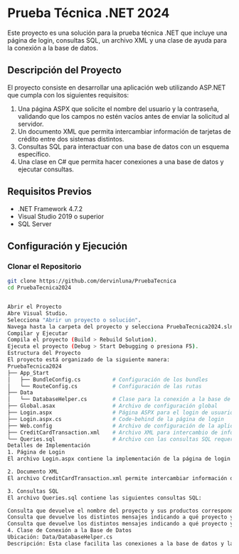 # Prueba Técnica .NET 2024

Este proyecto es una solución para la prueba técnica .NET que incluye una página de login, consultas SQL, un archivo XML y una clase de ayuda para la conexión a la base de datos.

## Descripción del Proyecto

El proyecto consiste en desarrollar una aplicación web utilizando ASP.NET que cumpla con los siguientes requisitos:
1. Una página ASPX que solicite el nombre del usuario y la contraseña, validando que los campos no estén vacíos antes de enviar la solicitud al servidor.
2. Un documento XML que permita intercambiar información de tarjetas de crédito entre dos sistemas distintos.
3. Consultas SQL para interactuar con una base de datos con un esquema específico.
4. Una clase en C# que permita hacer conexiones a una base de datos y ejecutar consultas.

## Requisitos Previos

- .NET Framework 4.7.2
- Visual Studio 2019 o superior
- SQL Server

## Configuración y Ejecución

### Clonar el Repositorio

```bash
git clone https://github.com/dervinluna/PruebaTecnica
cd PruebaTecnica2024


Abrir el Proyecto
Abre Visual Studio.
Selecciona "Abrir un proyecto o solución".
Navega hasta la carpeta del proyecto y selecciona PruebaTecnica2024.sln.
Compilar y Ejecutar
Compila el proyecto (Build > Rebuild Solution).
Ejecuta el proyecto (Debug > Start Debugging o presiona F5).
Estructura del Proyecto
El proyecto está organizado de la siguiente manera:
PruebaTecnica2024
├── App_Start
│   ├── BundleConfig.cs          # Configuración de los bundles
│   └── RouteConfig.cs           # Configuración de las rutas
├── Data
│   └── DatabaseHelper.cs        # Clase para la conexión a la base de datos
├── Global.asax                  # Archivo de configuración global
├── Login.aspx                   # Página ASPX para el login de usuario
├── Login.aspx.cs                # Code-behind de la página de login
├── Web.config                   # Archivo de configuración de la aplicación
├── CreditCardTransaction.xml    # Archivo XML para intercambio de información de tarjetas de crédito
└── Queries.sql                  # Archivo con las consultas SQL requeridas
Detalles de Implementación
1. Página de Login
El archivo Login.aspx contiene la implementación de la página de login que solicita el nombre del usuario y la contraseña. La validación se realiza utilizando controles de validación de ASP.NET para asegurarse de que los campos no estén vacíos antes de enviar la solicitud.

2. Documento XML
El archivo CreditCardTransaction.xml permite intercambiar información de tarjetas de crédito entre dos sistemas distintos. Incluye elementos como el número de tarjeta, ID único de cliente y otros detalles relevantes.

3. Consultas SQL
El archivo Queries.sql contiene las siguientes consultas SQL:

Consulta que devuelve el nombre del proyecto y sus productos correspondientes del proyecto "Premia" (código 1).
Consulta que devuelve los distintos mensajes indicando a qué proyecto y producto pertenecen.
Consulta que devuelve los distintos mensajes indicando a qué proyecto y producto pertenecen, pero si el mensaje está en todos los productos de un proyecto, muestra "TODOS".
4. Clase de Conexión a la Base de Datos
Ubicación: Data/DatabaseHelper.cs
Descripción: Esta clase facilita las conexiones a la base de datos y la ejecución de consultas SQL. Contiene métodos para ejecutar comandos SELECT, INSERT, UPDATE y DELETE, y para devolver resultados en un DataSet.
